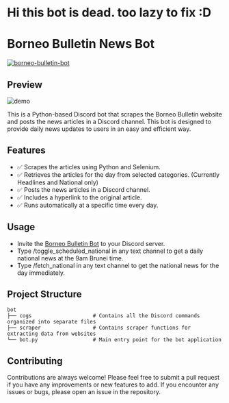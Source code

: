 # Hi this bot is dead. too lazy to fix :D

# Borneo Bulletin News Bot
[![borneo-bulletin-bot](https://img.shields.io/badge/Invite-Borneo_Bulletin_Bot-blue)](https://discord.com/api/oauth2/authorize?client_id=1097394756985819136&permissions=2147485696&scope=bot)

## Preview
![demo](https://github.com/anwari-fikri/borneo-bulletin-bot/assets/50336496/7f430d7b-39c2-43ef-b0e7-f5a729358bfc)



This is a Python-based Discord bot that scrapes the Borneo Bulletin website and posts the news articles in a Discord channel. This bot is designed to provide daily news updates to users in an easy and efficient way.

## Features
- ✅ Scrapes the articles using Python and Selenium.
- ✅ Retrieves the articles for the day from selected categories. (Currently Headlines and National only)
- ✅ Posts the news articles in a Discord channel.
- ✅ Includes a hyperlink to the original article.
- ✅ Runs automatically at a specific time every day.

## Usage
* Invite the [Borneo Bulletin Bot](https://discord.com/api/oauth2/authorize?client_id=1097394756985819136&permissions=2147485696&scope=bot) to your Discord server.
* Type /toggle_scheduled_national in any text channel to get a daily national news at the 9am Brunei time.
* Type /fetch_national in any text channel to get the national news for the day immediately.

## Project Structure

```
bot
├── cogs                    # Contains all the Discord commands organized into separate files
├── scraper                 # Contains scraper functions for extracting data from websites
└── bot.py                  # Main entry point for the bot application
```

## Contributing
Contributions are always welcome! Please feel free to submit a pull request if you have any improvements or new features to add. If you encounter any issues or bugs, please open an issue in the repository.
